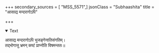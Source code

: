 +++
secondary_sources = [ "MSS_5571",]
jsonClass = "Subhaashita"
title = "आसाद्य मन्दरागोऽपि"

+++

<details open><summary>Text</summary>

आसाद्य मन्दरागोऽपि भुजङ्गेनातिसंगतिम्।  
तद्भोगात्तु भ्रमन् कष्टं प्राप्नोति विषमन्ततः॥
</details>
